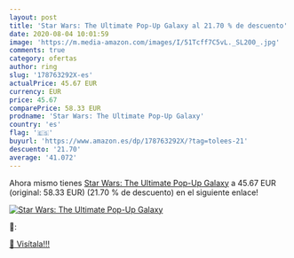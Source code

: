 ```yaml
---
layout: post
title: 'Star Wars: The Ultimate Pop-Up Galaxy al 21.70 % de descuento'
date: 2020-08-04 10:01:59
image: 'https://m.media-amazon.com/images/I/51Tcff7C5vL._SL200_.jpg'
comments: true
category: ofertas
author: ring
slug: '178763292X-es'
actualPrice: 45.67 EUR
currency: EUR
price: 45.67
comparePrice: 58.33 EUR
prodname: 'Star Wars: The Ultimate Pop-Up Galaxy'
country: 'es'
flag: '🇪🇸'
buyurl: 'https://www.amazon.es/dp/178763292X/?tag=tolees-21'
descuento: '21.70'
average: '41.072'
---
```


Ahora mismo tienes [Star Wars: The Ultimate Pop-Up Galaxy](https://www.amazon.es/dp/178763292X/?tag=tolees-21) a 45.67 EUR (original: 58.33 EUR) (21.70 %  de descuento) en el siguiente enlace!

[![Star Wars: The Ultimate Pop-Up Galaxy](https://m.media-amazon.com/images/I/51Tcff7C5vL._SL200_.jpg)](https://www.amazon.es/dp/178763292X/?tag=tolees-21)

🔎:


[🛒 Visítala!!!](https://www.amazon.es/dp/178763292X/?tag=tolees-21)
